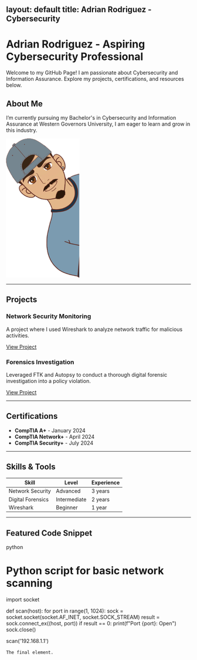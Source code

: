 layout: default
title: Adrian Rodriguez - Cybersecurity 
---

# Adrian Rodriguez - Aspiring Cybersecurity Professional

Welcome to my GitHub Page! I am passionate about Cybersecurity and Information Assurance. Explore my projects, certifications, and resources below.

## About Me
I’m currently pursuing my Bachelor's in Cybersecurity and Information Assurance at Western Governors University, I am eager to learn and grow in this industry. 

<img src="./assets/AdrianCPIC.png" alt="Profile Picture" width="200"/>

---

## Projects

### Network Security Monitoring
A project where I used Wireshark to analyze network traffic for malicious activities.

[View Project](https://github.com/your-username/network-monitoring)

### Forensics Investigation
Leveraged FTK and Autopsy to conduct a thorough digital forensic investigation into a policy violation.

[View Project](https://github.com/your-username/forensics-investigation)

---

## Certifications
- **CompTIA A+** - January 2024
- **CompTIA Network+** - April 2024
- **CompTIA Security+** - July 2024

---

## Skills & Tools

| Skill           | Level        | Experience |
|-----------------|--------------|------------|
| Network Security | Advanced     | 3 years    |
| Digital Forensics| Intermediate | 2 years    |
| Wireshark        | Beginner     | 1 year     |

---

## Featured Code Snippet

python
# Python script for basic network scanning
import socket

def scan(host):
    for port in range(1, 1024):
        sock = socket.socket(socket.AF_INET, socket.SOCK_STREAM)
        result = sock.connect_ex((host, port))
        if result == 0:
            print(f"Port {port}: Open")
        sock.close()

scan('192.168.1.1')

```
The final element.
```

